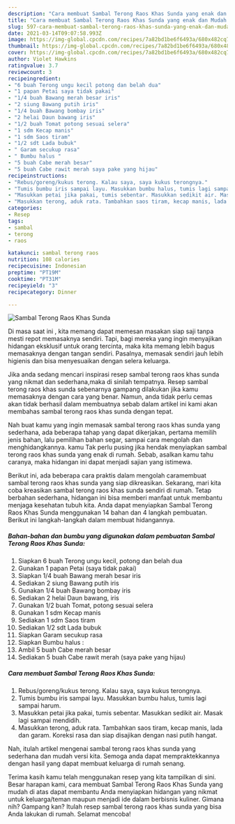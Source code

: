 ```yaml
---
description: "Cara membuat Sambal Terong Raos Khas Sunda yang enak dan Mudah Dibuat"
title: "Cara membuat Sambal Terong Raos Khas Sunda yang enak dan Mudah Dibuat"
slug: 597-cara-membuat-sambal-terong-raos-khas-sunda-yang-enak-dan-mudah-dibuat
date: 2021-03-14T09:07:58.993Z
image: https://img-global.cpcdn.com/recipes/7a82bd1be6f6493a/680x482cq70/sambal-terong-raos-khas-sunda-foto-resep-utama.jpg
thumbnail: https://img-global.cpcdn.com/recipes/7a82bd1be6f6493a/680x482cq70/sambal-terong-raos-khas-sunda-foto-resep-utama.jpg
cover: https://img-global.cpcdn.com/recipes/7a82bd1be6f6493a/680x482cq70/sambal-terong-raos-khas-sunda-foto-resep-utama.jpg
author: Violet Hawkins
ratingvalue: 3.7
reviewcount: 3
recipeingredient:
- "6 buah Terong ungu kecil potong dan belah dua"
- "1 papan Petai saya tidak pakai"
- "1/4 buah Bawang merah besar iris"
- "2 siung Bawang putih iris"
- "1/4 buah Bawang bombay iris"
- "2 helai Daun bawang iris"
- "1/2 buah Tomat potong sesuai selera"
- "1 sdm Kecap manis"
- "1 sdm Saos tiram"
- "1/2 sdt Lada bubuk"
- " Garam secukup rasa"
- " Bumbu halus "
- "5 buah Cabe merah besar"
- "5 buah Cabe rawit merah saya pake yang hijau"
recipeinstructions:
- "Rebus/goreng/kukus terong. Kalau saya, saya kukus terongnya."
- "Tumis bumbu iris sampai layu. Masukkan bumbu halus, tumis lagi sampai harum."
- "Masukkan petai jika pakai, tumis sebentar. Masukkan sedikit air. Masak lagi sampai mendidih."
- "Masukkan terong, aduk rata. Tambahkan saos tiram, kecap manis, lada dan garam. Koreksi rasa dan siap disajikan dengan nasi putih hangat."
categories:
- Resep
tags:
- sambal
- terong
- raos

katakunci: sambal terong raos 
nutrition: 108 calories
recipecuisine: Indonesian
preptime: "PT19M"
cooktime: "PT31M"
recipeyield: "3"
recipecategory: Dinner

---
```



![Sambal Terong Raos Khas Sunda](https://img-global.cpcdn.com/recipes/7a82bd1be6f6493a/680x482cq70/sambal-terong-raos-khas-sunda-foto-resep-utama.jpg)

Di masa  saat ini , kita memang dapat memesan masakan siap saji tanpa mesti repot memasaknya sendiri. Tapi, bagi mereka yang ingin menyajikan hidangan eksklusif untuk orang tercinta, maka kita memang lebih bagus memasaknya dengan tangan sendiri. Pasalnya, memasak sendiri jauh lebih higienis dan bisa menyesuaikan dengan selera keluarga.

Jika anda sedang mencari inspirasi resep sambal terong raos khas sunda yang nikmat dan sederhana,maka di sinilah tempatnya. Resep sambal terong raos khas sunda  sebenarnya gampang dilakukan jika kamu memasaknya dengan cara yang benar. Namun, anda tidak perlu cemas akan tidak berhasil dalam membuatnya 
sebab dalam artikel ini kami akan membahas sambal terong raos khas sunda dengan tepat.  



Nah buat kamu yang ingin memasak sambal terong raos khas sunda yang sederhana, ada beberapa tahap yang dapat dikerjakan, pertama memilih jenis bahan, lalu pemilihan bahan segar, sampai cara mengolah dan menghidangkannya. kamu Tak perlu pusing jika hendak menyiapkan sambal terong raos khas sunda yang enak di rumah. Sebab, asalkan kamu  tahu caranya, maka hidangan ini dapat menjadi sajian yang istimewa.

Berikut ini, ada beberapa cara praktis  dalam mengolah caramembuat sambal terong raos khas sunda yang siap dikreasikan. Sekarang, mari kita coba kreasikan sambal terong raos khas sunda sendiri di rumah. Tetap berbahan sederhana, hidangan ini bisa memberi manfaat untuk membantu menjaga kesehatan tubuh kita. Anda dapat menyiapkan Sambal Terong Raos Khas Sunda menggunakan 14 bahan dan 4 langkah pembuatan. Berikut ini langkah-langkah dalam membuat hidangannya.

<!--inarticleads1-->

##### Bahan-bahan dan bumbu yang digunakan dalam pembuatan Sambal Terong Raos Khas Sunda:

1. Siapkan 6 buah Terong ungu kecil, potong dan belah dua
1. Gunakan 1 papan Petai (saya tidak pakai)
1. Siapkan 1/4 buah Bawang merah besar iris
1. Sediakan 2 siung Bawang putih iris
1. Gunakan 1/4 buah Bawang bombay iris
1. Sediakan 2 helai Daun bawang, iris
1. Gunakan 1/2 buah Tomat, potong sesuai selera
1. Gunakan 1 sdm Kecap manis
1. Sediakan 1 sdm Saos tiram
1. Sediakan 1/2 sdt Lada bubuk
1. Siapkan  Garam secukup rasa
1. Siapkan  Bumbu halus :
1. Ambil 5 buah Cabe merah besar
1. Sediakan 5 buah Cabe rawit merah (saya pake yang hijau)




<!--inarticleads2-->

##### Cara membuat Sambal Terong Raos Khas Sunda:

1. Rebus/goreng/kukus terong. Kalau saya, saya kukus terongnya.
1. Tumis bumbu iris sampai layu. Masukkan bumbu halus, tumis lagi sampai harum.
1. Masukkan petai jika pakai, tumis sebentar. Masukkan sedikit air. Masak lagi sampai mendidih.
1. Masukkan terong, aduk rata. Tambahkan saos tiram, kecap manis, lada dan garam. Koreksi rasa dan siap disajikan dengan nasi putih hangat.




Nah, itulah artikel mengenai  sambal terong raos khas sunda  yang sederhana dan mudah versi kita. Semoga anda dapat mempraktekkannya dengan hasil yang dapat membuat keluarga di rumah senang. 

Terima kasih kamu telah menggunakan resep yang kita tampilkan di sini. Besar harapan kami, cara membuat  Sambal Terong Raos Khas Sunda yang mudah di atas dapat membantu Anda menyiapkan hidangan yang nikmat untuk keluarga/teman maupun menjadi ide dalam berbisnis kuliner. Gimana nih? Gampang kan? Itulah resep sambal terong raos khas sunda yang bisa Anda lakukan di rumah. Selamat mencoba!

